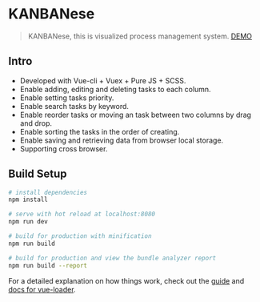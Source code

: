 # KANBANese

> KANBANese, this is visualized process management system. [DEMO](https://chenyiya.com/side-project/kanbanese/)

## Intro

- Developed with Vue-cli + Vuex + Pure JS + SCSS.
- Enable adding, editing and deleting tasks to each column.
- Enable setting tasks priority.
- Enable search tasks by keyword.
- Enable reorder tasks or moving an task between two columns by drag and drop.
- Enable sorting the tasks in the order of creating.
- Enable saving and retrieving data from browser local storage.
- Supporting cross browser.

## Build Setup

``` bash
# install dependencies
npm install

# serve with hot reload at localhost:8080
npm run dev

# build for production with minification
npm run build

# build for production and view the bundle analyzer report
npm run build --report
```

For a detailed explanation on how things work, check out the [guide](http://vuejs-templates.github.io/webpack/) and [docs for vue-loader](http://vuejs.github.io/vue-loader).

